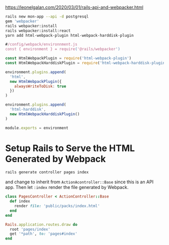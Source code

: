 <https://leonelgalan.com/2020/03/01/rails-api-and-webpacker.html>

```bash
rails new mon-app --api -d postgresql
gem 'webpacker'
rails webpacker:install
rails webpacker:install:react
yarn add html-webpack-plugin html-webpack-harddisk-plugin
```

```js
#/config/webpack/environnment.js
const { environment } = require('@rails/webpacker')

const HtmlWebpackPlugin = require('html-webpack-plugin')
const HtmlWebpackHarddiskPlugin = require('html-webpack-harddisk-plugin')

environment.plugins.append(
  'html',
  new HtmlWebpackPlugin({
    alwaysWriteToDisk: true
  })
)

environment.plugins.append(
  'html-harddisk',
  new HtmlWebpackHarddiskPlugin()
)

module.exports = environment
```

# Setup Rails to Serve the HTML Generated by Webpack

```bash
rails generate controller pages index
```

and change to inherit from `ActionAcontroller::Base` since this is an API app. Then let `:index` render the file generated by Webpack.

```ruby
class PagesController < ActionController::Base
  def index
    render file: 'public/packs/index.html'
  end
end

```

```ruby
Rails.application.routes.draw do
  root 'pages/index'
  get '*path', to: 'pages#index'
end
```
